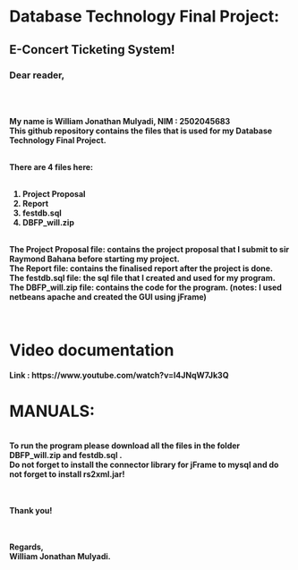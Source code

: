 <b><h1>Database Technology Final Project:</h1></b>
<b><h2>E-Concert Ticketing System!</h2></b>
<h3><b>Dear reader,</h3>
<br>
  
<br> My name is William Jonathan Mulyadi, NIM : 2502045683 <br>
<t>This github repository contains the files that is used for my Database Technology Final Project.<br><br>


There are 4 files here: <br><br>
1. Project Proposal<br>
2. Report<br>
3. festdb.sql<br>
4. DBFP_will.zip<br><br>

The Project Proposal file: contains the project proposal that I submit to sir Raymond Bahana before starting my project.<br>
The Report  file: contains the finalised report after the project is done. <br>
The festdb.sql file: the sql file that I created and used for my program.<br>
The DBFP_will.zip file: contains the code for the program. (notes: I used netbeans apache and created the GUI using jFrame)<br>

<br>
<h1> Video documentation </h1>
Link : https://www.youtube.com/watch?v=l4JNqW7Jk3Q <br>
<h1> MANUALS: </h1> <br>
To run the program please download all the files in the folder DBFP_will.zip and festdb.sql .<br> Do not forget to install the connector library for jFrame to mysql and do not forget to install rs2xml.jar!<br>


  
  
<br><br>
Thank you!<br>
<br><br>

Regards,<br>
William Jonathan Mulyadi.


